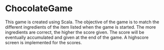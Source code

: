 # ChocolateGame
This game is created using Scala. The objective of the game is to match the different ingredients of the item listed when the game is started. The more ingredients are correct, the higher the score given. The score will be eventually accumulated and given at the end of the game. A highscore screen is implemented for the scores.
